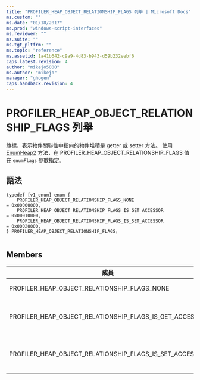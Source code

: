 ```yaml
---
title: "PROFILER_HEAP_OBJECT_RELATIONSHIP_FLAGS 列舉 | Microsoft Docs"
ms.custom: ""
ms.date: "01/18/2017"
ms.prod: "windows-script-interfaces"
ms.reviewer: ""
ms.suite: ""
ms.tgt_pltfrm: ""
ms.topic: "reference"
ms.assetid: 1a41b642-c9a9-4d83-b943-d59b232eebf6
caps.latest.revision: 4
author: "mikejo5000"
ms.author: "mikejo"
manager: "ghogen"
caps.handback.revision: 4
---
```

# PROFILER_HEAP_OBJECT_RELATIONSHIP_FLAGS 列舉
旗標，表示物件關聯性中指向的物件堆積是 getter 或 setter 方法。  使用 [EnumHeap2](../../winscript/reference/iactivescriptprofilercontrol5-enumheap2-method.md) 方法，在 PROFILER\_HEAP\_OBJECT\_RELATIONSHIP\_FLAGS 值在 `enumFlags` 參數指定。  
  
## 語法  
  
```  
typedef [v1_enum] enum {  
    PROFILER_HEAP_OBJECT_RELATIONSHIP_FLAGS_NONE                      = 0x00000000,  
    PROFILER_HEAP_OBJECT_RELATIONSHIP_FLAGS_IS_GET_ACCESSOR           = 0x00010000,  
    PROFILER_HEAP_OBJECT_RELATIONSHIP_FLAGS_IS_SET_ACCESSOR           = 0x00020000,  
} PROFILER_HEAP_OBJECT_RELATIONSHIP_FLAGS;  
  
```  
  
## Members  
  
|成員|值|描述|  
|--------|-------|--------|  
|PROFILER\_HEAP\_OBJECT\_RELATIONSHIP\_FLAGS\_NONE|0x00000000|這個在物件關聯性中指向的堆積物件沒有被識別為 getter 或 setter 方法。|  
|PROFILER\_HEAP\_OBJECT\_RELATIONSHIP\_FLAGS\_IS\_GET\_ACCESSOR|0x00010000|在物件關聯性中指向的堆積物件是 getter 方法。  這項資訊會高會儲存 2 個位元組 \(16 位元\) [PROFILER\_HEAP\_OBJECT\_RELATIONSHIP.relationshipInfo](../../winscript/reference/profiler-heap-object-relationship-structure.md) 欄位。|  
|PROFILER\_HEAP\_OBJECT\_RELATIONSHIP\_FLAGS\_IS\_SET\_ACCESSOR|0x00020000|在物件關聯性中指向的堆積物件是 setter 方法。  這項資訊會高會儲存 2 個位元組 \(16 位元\) `PROFILER_HEAP_OBJECT_RELATIONSHIP.relationshipInfo` 欄位。|
